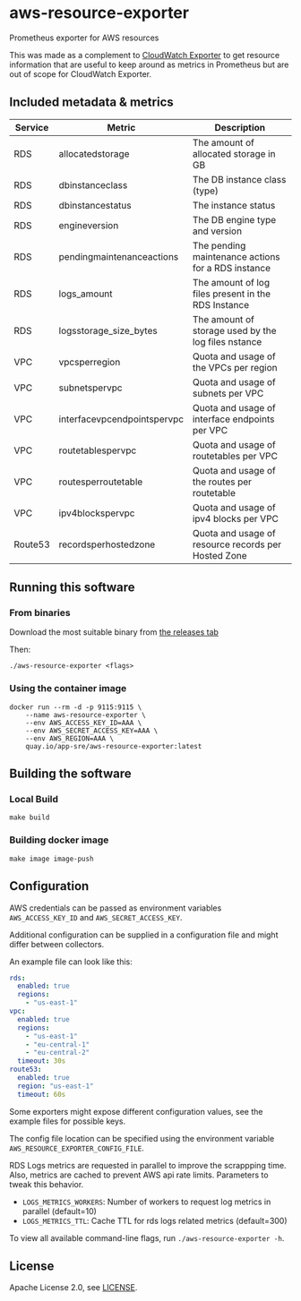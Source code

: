 # aws-resource-exporter

Prometheus exporter for AWS resources

This was made as a complement to [CloudWatch Exporter](https://github.com/prometheus/cloudwatch_exporter) to get resource information that are useful to keep around as metrics in Prometheus but are out of scope for CloudWatch Exporter.

## Included metadata & metrics

| Service | Metric                      | Description                                         |
|---------|-----------------------------|-----------------------------------------------------|
| RDS     | allocatedstorage            | The amount of allocated storage in GB               |
| RDS     | dbinstanceclass             | The DB instance class (type)                        |
| RDS     | dbinstancestatus            | The instance status                                 |
| RDS     | engineversion               | The DB engine type and version                      |
| RDS     | pendingmaintenanceactions   | The pending maintenance actions for a RDS instance  |
| RDS     | logs_amount                 | The amount of log files present in the RDS Instance |
| RDS     | logsstorage_size_bytes      | The amount of storage used by the log files nstance |
| VPC     | vpcsperregion               | Quota and usage of the VPCs per region              |
| VPC     | subnetspervpc               | Quota and usage of subnets per VPC                  |
| VPC     | interfacevpcendpointspervpc | Quota and usage of interface endpoints per VPC      |
| VPC     | routetablespervpc           | Quota and usage of routetables per VPC              |
| VPC     | routesperroutetable         | Quota and usage of the routes per routetable        |
| VPC     | ipv4blockspervpc            | Quota and usage of ipv4 blocks per VPC              |
| Route53 | recordsperhostedzone        | Quota and usage of resource records per Hosted Zone |


## Running this software

### From binaries

Download the most suitable binary from [the releases tab](https://github.com/app-sre/aws-resource-exporter/releases)

Then:

    ./aws-resource-exporter <flags>

### Using the container image

    docker run --rm -d -p 9115:9115 \
        --name aws-resource-exporter \
        --env AWS_ACCESS_KEY_ID=AAA \
        --env AWS_SECRET_ACCESS_KEY=AAA \
        --env AWS_REGION=AAA \
        quay.io/app-sre/aws-resource-exporter:latest

## Building the software

### Local Build

    make build

### Building docker image

    make image image-push

## Configuration

AWS credentials can be passed as environment variables `AWS_ACCESS_KEY_ID` and `AWS_SECRET_ACCESS_KEY`.

Additional configuration can be supplied in a configuration file and might differ between collectors.

An example file can look like this:

```yaml
rds:
  enabled: true
  regions:
    - "us-east-1"
vpc:
  enabled: true
  regions:
    - "us-east-1"
    - "eu-central-1"
    - "eu-central-2"
  timeout: 30s
route53:
  enabled: true
  region: "us-east-1"
  timeout: 60s
```

Some exporters might expose different configuration values, see the example files for possible keys.

The config file location can be specified using the environment variable `AWS_RESOURCE_EXPORTER_CONFIG_FILE`.

RDS Logs metrics are requested in parallel to improve the scrappping time. Also, metrics are cached to prevent AWS api rate limits. Parameters to
tweak this behavior.

- `LOGS_METRICS_WORKERS`: Number of workers to request log metrics in parallel (default=10)
- `LOGS_METRICS_TTL`: Cache TTL for rds logs related metrics (default=300)

To view all available command-line flags, run `./aws-resource-exporter -h`.

## License

Apache License 2.0, see [LICENSE](LICENSE).
